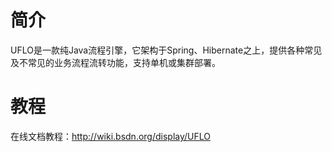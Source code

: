 # 简介
UFLO是一款纯Java流程引擎，它架构于Spring、Hibernate之上，提供各种常见及不常见的业务流程流转功能，支持单机或集群部署。
# 教程
在线文档教程：http://wiki.bsdn.org/display/UFLO
